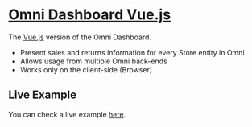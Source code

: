 # [Omni Dashboard Vue.js](http://omni-dashboard-vue.hive.pt)

The [Vue.js](https://vuejs.org) version of the Omni Dashboard.

* Present sales and returns information for every Store entity in Omni
* Allows usage from multiple Omni back-ends
* Works only on the client-side (Browser)

## Live Example

You can check a live example [here](https://omni-dashboard.stage.hive.pt).
